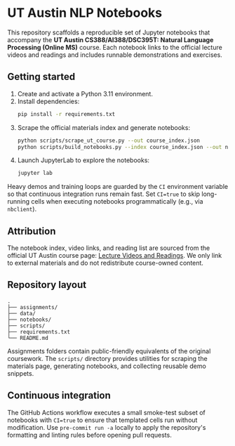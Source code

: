 # UT Austin NLP Notebooks

This repository scaffolds a reproducible set of Jupyter notebooks that accompany the **UT Austin CS388/AI388/DSC395T: Natural Language Processing (Online MS)** course. Each notebook links to the official lecture videos and readings and includes runnable demonstrations and exercises.

## Getting started

1. Create and activate a Python 3.11 environment.
2. Install dependencies:
   ```bash
   pip install -r requirements.txt
   ```
3. Scrape the official materials index and generate notebooks:
   ```bash
   python scripts/scrape_ut_course.py --out course_index.json
   python scripts/build_notebooks.py --index course_index.json --out notebooks/
   ```
4. Launch JupyterLab to explore the notebooks:
   ```bash
   jupyter lab
   ```

Heavy demos and training loops are guarded by the `CI` environment variable so that continuous integration runs remain fast. Set `CI=true` to skip long-running cells when executing notebooks programmatically (e.g., via `nbclient`).

## Attribution

The notebook index, video links, and reading list are sourced from the official UT Austin course page: [Lecture Videos and Readings](https://www.cs.utexas.edu/~gdurrett/courses/online-course/materials.html). We only link to external materials and do not redistribute course-owned content.

## Repository layout

```
.
├── assignments/
├── data/
├── notebooks/
├── scripts/
├── requirements.txt
└── README.md
```

Assignments folders contain public-friendly equivalents of the original coursework. The `scripts/` directory provides utilities for scraping the materials page, generating notebooks, and collecting reusable demo snippets.

## Continuous integration

The GitHub Actions workflow executes a small smoke-test subset of notebooks with `CI=true` to ensure that templated cells run without modification. Use `pre-commit run -a` locally to apply the repository's formatting and linting rules before opening pull requests.

